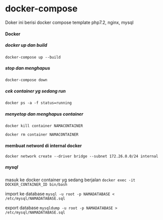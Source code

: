 # docker-compose
Doker ini berisi docker compose template
php7.2, nginx, mysql

#### Docker
##### docker up dan build
`docker-compose up --build`
##### stop dan menghapus
`docker-compose down`
##### cek container yg sedang run
`docker ps -a -f status=running`

##### menyetop dan menghapus container
`docker kill container NAMACONTAINER`

`docker rm container NAMACONTAINER`

#### membuat netword di internal docker
`docker network create --driver bridge --subnet 172.26.0.0/24 internal`

##### mysql

masuk ke docker container yg sedang berjalan
`docker exec -it DOCKER_CONTAINER_ID bin/bash`

import ke database
`mysql -u root -p NAMADATABASE < /etc/mysql/NAMADATABASE.sql`

export database
`mysqldump -u root -p NAMADATABASE > /etc/mysql/NAMADATABASE.sql`
